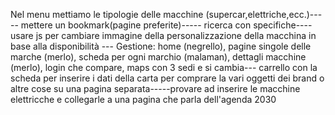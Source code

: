 Nel menu mettiamo le tipologie delle macchine (supercar,elettriche,ecc.)-----
mettere un bookmark(pagine preferite)----- ricerca con specifiche----usare js per cambiare immagine della personalizzazione della macchina in base alla disponibilità ---
Gestione: home (negrello), pagine singole delle marche (merlo), scheda per ogni marchio (malaman), dettagli macchine (merlo), login che compare, maps con 3 sedi e si cambia---
 carrello con la scheda per inserire i dati della carta per comprare la vari oggetti dei brand o altre cose su una pagina separata-----provare ad inserire le macchine elettricche e collegarle a una pagina che parla dell'agenda 2030
